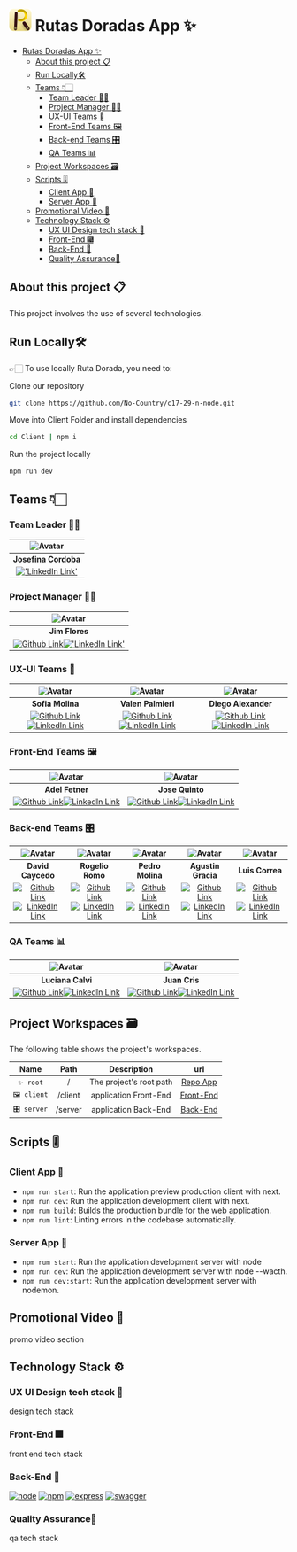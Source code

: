 # ![Logo](/server/src/assets/img/logo.png) Rutas Doradas App ✨

- [ Rutas Doradas App ✨](#-rutas-doradas-app-)
  - [About this project 📋](#about-this-project-)
  - [Run Locally🛠️](#run-locally️)
  - [Teams 👇🏻](#teams-)
    - [Team Leader 👩‍🏫](#team-leader-)
    - [Project Manager 👷‍♂️](#project-manager-️)
    - [UX-UI Teams 🎉](#ux-ui-teams-)
    - [Front-End Teams 🖼️](#front-end-teams-️)
    - [Back-end Teams 🎛️](#back-end-teams-️)
    - [QA Teams 📊](#qa-teams-)
  - [Project Workspaces 🗃️](#project-workspaces-️)
  - [Scripts 🎚️](#scripts-️)
    - [Client App 🧩](#client-app-)
    - [Server App 🔧](#server-app-)
  - [Promotional Video 🎥](#promotional-video-)
  - [Technology Stack ⚙️](#technology-stack-️)
    - [UX UI Design tech stack 🎨](#ux-ui-design-tech-stack-)
    - [Front-End 🎆](#front-end-)
    - [Back-End 🧰](#back-end-)
    - [Quality Assurance🧬](#quality-assurance)

## About this project 📋

This project involves the use of several technologies.

## Run Locally🛠️

👉🏻 To use locally Ruta Dorada, you need to:

Clone our repository

```sh
git clone https://github.com/No-Country/c17-29-n-node.git
```

Move into Client Folder and install dependencies

```sh
cd Client | npm i
```

Run the project locally

```sh
npm run dev
```

## Teams 👇🏻

### Team Leader 👩‍🏫

|![Avatar](https://ca.slack-edge.com/T02KS88FB0E-U03RL89QSTV-a452f9eef294-69)|
|:-:|
| **Josefina Cordoba** |
|[!['LinkedIn Link'](https://img.shields.io/badge/linkedin%20-%230077B5.svg?&style=for-the-badge&logo=linkedin&logoColor=white 'LinkedIn Link')](https://www.linkedin.com/in/cordobajosefinam/)|

### Project Manager 👷‍♂️

|![Avatar](https://avatars.githubusercontent.com/u/49008175?s=96&v=4)|
|:-:|
| **Jim Flores** |
| [![Github Link](https://img.shields.io/badge/github-%23121011.svg?&style=for-the-badge&logo=github&logoColor=white 'Github Link')](https://github.com/Jim-flores?tab=overview&from=2024-03-01&to=2024-03-31)[!['LinkedIn Link'](https://img.shields.io/badge/linkedin%20-%230077B5.svg?&style=for-the-badge&logo=linkedin&logoColor=white 'LinkedIn Link')](https://www.linkedin.com/in/jim-flores-teves-328a1323a)|

### UX-UI Teams 🎉

| ![Avatar](https://avatars.githubusercontent.com/u/165418264?s=96&v=4) | ![Avatar](https://ca.slack-edge.com/T02KS88FB0E-U06QAB7JR6W-d30976ee584f-69) | ![Avatar](https://avatars.githubusercontent.com/u/112505047?s=96&v=4) |
|:-:|:-:|:-:|
| **Sofia Molina** | **Valen Palmieri** | **Diego Alexander** |
|[![Github Link](https://img.shields.io/badge/github-%23121011.svg?&style=for-the-badge&logo=github&logoColor=white 'Github Link')](https://github.com/sofiavmolina)[![LinkedIn Link](https://img.shields.io/badge/linkedin%20-%230077B5.svg?&style=for-the-badge&logo=linkedin&logoColor=white 'LinkedIn Link')]( https://www.linkedin.com/in/sofia-molina-3a2680267) | [![Github Link](https://img.shields.io/badge/github-%23121011.svg?&style=for-the-badge&logo=github&logoColor=white 'Github Link')](https://github.com/ValenPalmieri)[![LinkedIn Link](https://img.shields.io/badge/linkedin%20-%230077B5.svg?&style=for-the-badge&logo=linkedin&logoColor=white 'LinkedIn Link')]( https://www.linkedin.com) | [![Github Link](https://img.shields.io/badge/github-%23121011.svg?&style=for-the-badge&logo=github&logoColor=white 'Github Link')](https://github.com/DiegoAlexander7)[![LinkedIn Link](https://img.shields.io/badge/linkedin%20-%230077B5.svg?&style=for-the-badge&logo=linkedin&logoColor=white 'LinkedIn Link')]( https://www.linkedin.com) |

### Front-End Teams 🖼️

| ![Avatar](https://avatars.githubusercontent.com/u/77463982?s=96&v=4) |![Avatar]() |
|:-:|:-:|
| **Adel Fetner** | **Jose Quinto** |
|[![Github Link](https://img.shields.io/badge/github-%23121011.svg?&style=for-the-badge&logo=github&logoColor=white 'Github Link')](https://github.com/AdelFetner)[![LinkedIn Link](https://img.shields.io/badge/linkedin%20-%230077B5.svg?&style=for-the-badge&logo=linkedin&logoColor=white 'LinkedIn Link')](https://linkedin.com) | [![Github Link](https://img.shields.io/badge/github-%23121011.svg?&style=for-the-badge&logo=github&logoColor=white 'Github Link')]( https://github.com/josequinto)[![LinkedIn Link](https://img.shields.io/badge/linkedin%20-%230077B5.svg?&style=for-the-badge&logo=linkedin&logoColor=white 'LinkedIn Link')]( https://www.linkedin.com) |

### Back-end Teams 🎛️

| ![Avatar](https://avatars.githubusercontent.com/u/69812733?s=96&v=4) |![Avatar](https://avatars.githubusercontent.com/u/65308067?s=96&v=4) | ![Avatar](https://avatars.githubusercontent.com/u/105892061?s=96&v=4) | ![Avatar](https://avatars.githubusercontent.com/u/83015542?s=96&v=4) | ![Avatar](https://avatars.githubusercontent.com/u/136535873?s=96&v=4) |
|:-:|:-:|:-:|:-:|:-:|
| **David Caycedo**  | **Rogelio Romo**  | **Pedro Molina**  | **Agustin Gracia**  | **Luis Correa** |
|[![Github Link](https://img.shields.io/badge/github-%23121011.svg?&style=for-the-badge&logo=github&logoColor=white 'Github Link')](https://github.com/David-Coach-Dev)[![LinkedIn Link](https://img.shields.io/badge/linkedin%20-%230077B5.svg?&style=for-the-badge&logo=linkedin&logoColor=white 'LinkedIn Link')](https://www.linkedin.com/in/davidcoachdev/) | [![Github Link](https://img.shields.io/badge/github-%23121011.svg?&style=for-the-badge&logo=github&logoColor=white 'Github Link')]( https://github.com/RogelioRomo)[![LinkedIn Link](https://img.shields.io/badge/linkedin%20-%230077B5.svg?&style=for-the-badge&logo=linkedin&logoColor=white 'LinkedIn Link')]( https://www.linkedin.com/in/rogelio-romo-5712591b8/) | [![Github Link](https://img.shields.io/badge/github-%23121011.svg?&style=for-the-badge&logo=github&logoColor=white 'Github Link')](https://github.com/pedroMolina-lab)[![LinkedIn Link](https://img.shields.io/badge/linkedin%20-%230077B5.svg?&style=for-the-badge&logo=linkedin&logoColor=white 'LinkedIn Link')](https://www.linkedin.com/in/pedro-molina-pem) | [![Github Link](https://img.shields.io/badge/github-%23121011.svg?&style=for-the-badge&logo=github&logoColor=white 'Github Link')](https://github.com/Agustingmaggi)[![LinkedIn Link](https://img.shields.io/badge/linkedin%20-%230077B5.svg?&style=for-the-badge&logo=linkedin&logoColor=white 'LinkedIn Link')](https://www.linkedin.com/in/agustin-garcia-maggi/) | [![Github Link](https://img.shields.io/badge/github-%23121011.svg?&style=for-the-badge&logo=github&logoColor=white 'Github Link')](https://github.com/luiscorrea7)[![LinkedIn Link](https://img.shields.io/badge/linkedin%20-%230077B5.svg?&style=for-the-badge&logo=linkedin&logoColor=white 'LinkedIn Link')](https://www.linkedin.com) |

### QA Teams 📊

| ![Avatar](https://avatars.githubusercontent.com/u/92379528?s=96&v=4) |![Avatar](https://avatars.githubusercontent.com/u/87041074?s=96&v=4) |
|:-:|:-:|
| **Luciana Calvi** | **Juan Cris** |
|[![Github Link](https://img.shields.io/badge/github-%23121011.svg?&style=for-the-badge&logo=github&logoColor=white 'Github Link')](https://github.com)[![LinkedIn Link](https://img.shields.io/badge/linkedin%20-%230077B5.svg?&style=for-the-badge&logo=linkedin&logoColor=white 'LinkedIn Link')](https://www.linkedin.com/in/luciana-belén-calvi-520111214) | [![Github Link](https://img.shields.io/badge/github-%23121011.svg?&style=for-the-badge&logo=github&logoColor=white 'Github Link')](https://github.com/JuanCris09)[![LinkedIn Link](https://img.shields.io/badge/linkedin%20-%230077B5.svg?&style=for-the-badge&logo=linkedin&logoColor=white 'LinkedIn Link')]( https://www.linkedin.com) |

## Project Workspaces 🗃️

The following table shows the project's workspaces.

| Name | Path | Description | url |
| :-: | :-: | :-: | :-: |
| `✨ root` | / | The project's root path | [Repo App](https://github.com/No-Country/c17-29-n-node) |
| `🖼️ client` | /client    | application Front-End    |[Front-End](https://rutasdoradas.vercel.app/) |
| `🎛️ server` | /server    | application Back-End      |[Back-End](https://rutasdoradasback.vercel.app/api/docs) |

## Scripts 🎚️

### Client App 🧩

- `npm run start`: Run the application preview production client with next.
- `npm run dev`: Run the application development client with next.
- `npm rum build`: Builds the production bundle for the web application.
- `npm rum lint`: Linting errors in the codebase automatically.

### Server App 🔧

- `npm rum start`: Run the application development server with node
- `npm run dev`: Run the application development server with node --wacth.
- `npm rum dev:start`: Run the application development server with nodemon.

## Promotional Video 🎥

promo video section

## Technology Stack ⚙️

### UX UI Design tech stack 🎨

design tech stack

### Front-End 🎆

front end tech stack

### Back-End 🧰

[![node](https://img.shields.io/badge/node-20.x-green.svg)](https://nodejs.org/docs/latest-v20.x/api/index.html) [![npm](https://img.shields.io/badge/npm-10.x-red.svg)](https://www.npmjs.com/) [![express](https://img.shields.io/badge/express-4.x-white.svg)](https://expressjs.com/) [![swagger](https://img.shields.io/badge/swagger_ui_express-3.x-greem.svg)](https://swagger.io/)

### Quality Assurance🧬

qa tech stack
